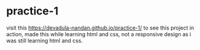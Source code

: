 # practice-1
visit this https://devadula-nandan.github.io/practice-1/ to see this project in action, 
made this while learning html and css, 
not a responsive design as i was still learning html and css.
